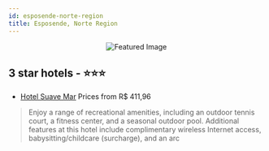 ```yaml
---
id: esposende-norte-region
title: Esposende, Norte Region
---
```


<center><img src="https://i.travelapi.com/hotels/2000000/1860000/1859100/1859089/b7dfdffb_z.jpg" alt="Featured Image" /></center>


##  3 star hotels - ⭐️⭐️⭐️

-    [Hotel Suave Mar](https://us.hurb.com/hotels/esposende/hotel-suave-mar-JNP-JP040396?cmp=18055) Prices from R$ 411,96
   > Enjoy a range of recreational amenities, including an outdoor tennis court, a fitness center, and a seasonal outdoor pool. Additional features at this hotel include complimentary wireless Internet access, babysitting/childcare (surcharge), and an arc
